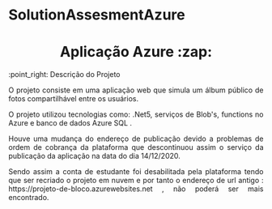 # SolutionAssesmentAzure
<h1 align="center"> Aplicação Azure :zap: </h1>
:point_right: Descrição do Projeto
<p align="justify"> O projeto consiste em uma aplicação web que simula um álbum público de fotos compartilhável entre os usuários.</p>
<p align="justify"> O projeto utilizou tecnologias como: .Net5, serviços de Blob's, functions no Azure e banco de dados Azure SQL .</p>
<p align="justify"> Houve uma mudança do endereço de publicação devido a problemas de ordem de cobrança da plataforma que descontinuou assim o serviço da publicação da aplicação na data do dia 14/12/2020.</p>
<p align="justify"> Sendo assim a conta de estudante foi desabilitada pela plataforma tendo que ser recriado o projeto em nuvem e por tanto o endereço de url antigo : https://projeto-de-bloco.azurewebsites.net , não poderá ser mais encontrado.</p>


